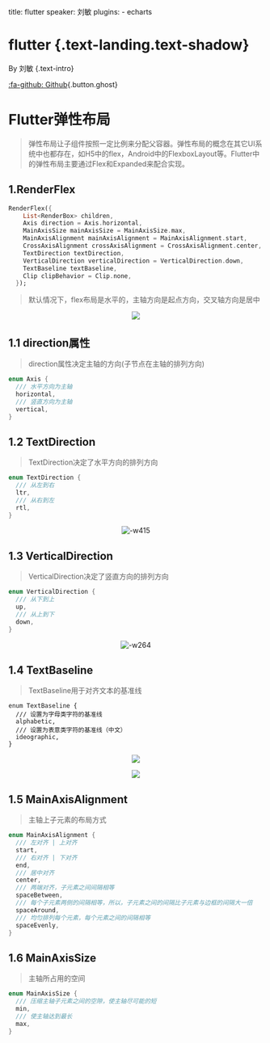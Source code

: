 title: flutter
speaker: 刘敏
plugins:
    - echarts

<slide class="bg-black-blue aligncenter"  image="https://source.unsplash.com/C1HhAQrbykQ/ .dark">

# flutter {.text-landing.text-shadow}

By 刘敏 {.text-intro}

[:fa-github: Github](https://github.com/ksky521/nodeppt){.button.ghost}


# Flutter弹性布局

> 弹性布局让子组件按照一定比例来分配父容器。弹性布局的概念在其它UI系统中也都存在，如H5中的flex，Android中的FlexboxLayout等。Flutter中的弹性布局主要通过Flex和Expanded来配合实现。

<slide class="bg-black-blue aligncenter" >

## 1.RenderFlex

````dart
RenderFlex({
    List<RenderBox> children,
    Axis direction = Axis.horizontal,
    MainAxisSize mainAxisSize = MainAxisSize.max,
    MainAxisAlignment mainAxisAlignment = MainAxisAlignment.start,
    CrossAxisAlignment crossAxisAlignment = CrossAxisAlignment.center,
    TextDirection textDirection,
    VerticalDirection verticalDirection = VerticalDirection.down,
    TextBaseline textBaseline,
    Clip clipBehavior = Clip.none,
  });
````
> 默认情况下，flex布局是水平的，主轴方向是起点方向，交叉轴方向是居中

<div align=center>

![](http://imgcom.static.suishenyun.net/birthday/aed8729e-9f4e-469c-82e5-1521b2cd5e07.jpg)
</div>


## 1.1 direction属性

> direction属性决定主轴的方向(子节点在主轴的排列方向)

````dart
enum Axis {
  /// 水平方向为主轴
  horizontal,
  /// 竖直方向为主轴
  vertical,
}
````

## 1.2 TextDirection

> TextDirection决定了水平方向的排列方向

````dart
enum TextDirection {
  /// 从左到右
  ltr,
  /// 从右到左
  rtl,
}
````
<div align=center>

![-w415](http://imgcom.static.suishenyun.net/birthday/f921fc86-5dd8-4cae-a238-d51a175bfbc0.jpg)

</div>


## 1.3 VerticalDirection
> VerticalDirection决定了竖直方向的排列方向

````dart
enum VerticalDirection {
  /// 从下到上
  up,
  /// 从上到下
  down,
}
````
<div align=center>

![-w264](http://imgcom.static.suishenyun.net/birthday/59a15a8a-eb94-4236-b47a-a75b3b8c0486.jpg)

</div>


## 1.4 TextBaseline
> TextBaseline用于对齐文本的基准线

````
enum TextBaseline {
  /// 设置为字母类字符的基准线
  alphabetic,
  /// 设置为表意类字符的基准线（中文）
  ideographic,
}
````
<div align=center>

![](https://i.stack.imgur.com/s0ciC.png)
</div>
<div align=center>

![](https://i.stack.imgur.com/b5x6Y.png)
</div>


## 1.5 MainAxisAlignment
> 主轴上子元素的布局方式

````dart
enum MainAxisAlignment {
  /// 左对齐 | 上对齐
  start,
  /// 右对齐 | 下对齐
  end,
  /// 居中对齐
  center,
  /// 两端对齐，子元素之间间隔相等
  spaceBetween,
  /// 每个子元素两侧的间隔相等，所以，子元素之间的间隔比子元素与边框的间隔大一倍
  spaceAround,
  /// 均匀排列每个元素，每个元素之间的间隔相等
  spaceEvenly,
}
````


## 1.6 MainAxisSize

> 主轴所占用的空间

````dart
enum MainAxisSize {
  /// 压缩主轴子元素之间的空隙，使主轴尽可能的短
  min,
  /// 使主轴达到最长
  max,
}
````



